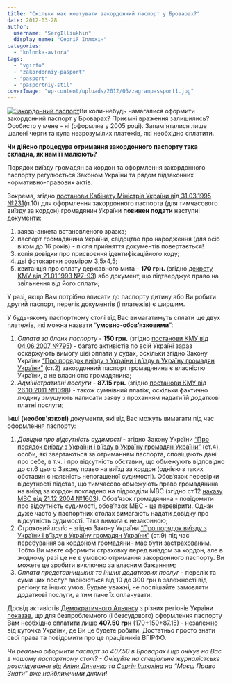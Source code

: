 ```yaml
---
title: "Скільки має коштувати закордонний паспорт у Броварах?"
date: 2012-03-28
author: 
  username: "SergIlliukhin"
  display_name: "Сергій Іллюхін"
categories: 
  - "kolonka-avtora"
tags: 
  - "vgirfo"
  - "zakordonniy-pasport"
  - "pasport"
  - "pasportniy-stil"
coverImage: "wp-content/uploads/2012/03/zagranpassport1.jpg"
---
```


[![](https://mpz.brovary.org/wp-content/uploads/2012/03/zagranpassport1.jpg "Закордонний паспорт")](https://mpz.brovary.org/wp-content/uploads/2012/03/zagranpassport1.jpg)Ви коли-небудь намагалися оформити закордонний паспорт у Броварах? Приємні враження залишились? Особисто у мене - ні (оформляв у 2005 році). Запам'яталися лише шалені черги та купа незрозумілих платежів, які необхідно сплатити.

**Чи дійсно процедура отримання закордонного паспорту така складна, як нам її малюють?**

Порядок виїзду громадян за кордон та оформлення закордонного паспорту регулюється Законом України та рядом підзаконних нормативно-правових актів.

Зокрема, згідно [постанови Кабінету Міністрів України від 31.03.1995 №231](http://zakon2.rada.gov.ua/laws/show/231-95-%D0%BF)(п.10) для оформлення закордонного паспорта (для тимчасового виїзду за кордон) громадянин України **повинен подати** наступні документи:

1. заява-анкета встановленого зразка;
2. паспорт громадянина України, свідоцтво про народження (для осіб віком до 16 років) - після прийняття документів повертається!
3. копія довідки про присвоєння ідентифікаційного коду;
4. дві фотокартки розміром 3,5х4,5;
5. квитанція про сплату державного мита - **170 грн.** (згідно [декрету КМУ від 21.01.1993 №7-93](http://zakon2.rada.gov.ua/laws/show/7-93)) або документ, що підтверджує право на звільнення від його сплати;

У разі, якщо Вам потрібно вписати до паспорту дитину або Ви робити другий паспорт, перелік документів (і платежів) є ширшим.

У будь-якому паспортному столі від Вас вимагатимуть сплати ще двух платежів, які можна назвати “**умовно-обов’язковими**”:

1. _Оплата за бланк паспорту_ - **150 грн.** (згідно [постанови КМУ від 04.06.2007 №795](http://zakon2.rada.gov.ua/laws/show/795-2007-%D0%BF)) - багато активістів по всій Україні зараз оскаржують вимогу цієї оплати у судах, оскільки згідно Закону України [“Про порядок виїзду з України і в’їзду в Україну громадян України”](https://zakon3.rada.gov.ua/laws/show/3857-12) (ст.2) закордонний паспорт громадянина є власністю України, а не власністю громадянина;
2. _Адміністративні послуги_ - **87.15 грн.** (згідно [постанови КМУ від 26.10.2011 №1098](http://zakon2.rada.gov.ua/laws/show/1098-2011-%D0%BF)) - також сумнівний платіж, оскільки фактично людину змушують написати заяву з проханням надати їй додаткові платні послуги;

**Інші (необов'язкові)** документи, які від Вас можуть вимагати під час оформлення паспорту:

1. _Довідка про відсутність судимості_ - згідно Закону України [“Про порядок виїзду з України і в’їзду в Україну громадян України”](https://zakon3.rada.gov.ua/laws/show/3857-12) (ст.4), особи, які звертаються за отриманням паспорта, сповіщають дані про себе, в т.ч. і про відсутність обставин, що обмежують відповідно до ст.6 цього Закону право на виїзд за кордон (однією з таких обставин є наявність непогашеної судимості). Обов’язок перевірки відсутності підстав, що тимчасово обмежують право громадянина на виїзд за кордон покладено на підрозділи МВС (згідно ст.12 [наказу МВС від 21.12.2004 №1603](https://zakon3.rada.gov.ua/laws/show/z0068-05)). Обов’язок громадянина - повідомити про відсутність судимості, обов’язок МВС - це перевірити. Однак дуже часто у паспортних столах вимагають надати довідку про відсутність судимості. Така вимога є незаконною;
2. _Страховий поліс_ - згідно Закону України [“Про порядок виїзду з України і в’їзду в Україну громадян України”](https://zakon3.rada.gov.ua/laws/show/3857-12) (ст.9) під час перебування за кордоном громадянин має бути застрахованим. Тобто Ви маєте оформити страховку перед виїздом за кордон, але в жодному разі це не є умовою отримання закордонного паспорту. Ви можете це зробити виключно за власним бажанням;
3. _Оплата представницьких та інших додаткових послуг_ - перелік та суми цих послуг варіюються від 10 до 300 грн в залежності від регіону та інших умов. Будьте уважні, не поспішайте замовляти додаткові послуги, а тим паче їх оплачувати.

Досвід активістів [Демократичного Альянсу](http://www.dem-alliance.org/ "Демократичний альянс") з різних регіонів України [показав](https://www.facebook.com/STOPsvavilly "Стоп свавіллю у паспортних столах"), що для безпроблемного (і безсудового) оформлення паспорту Вам необхідно сплатити лише **407.50 грн** (170+150+87.15) - незалежно від куточка України, де Ви це будете робити. Достатньо просто знати свої права та повідомити про це працівників ВГІРФО.

_Чи реально оформити паспорт за 407.50 в Броварах і що очікує на Вас в нашому паспортному столі? - Очікуйте на спеціальне журналістське розслідування від [Аліни Дяченко](https://mpz.brovary.org/author/aleechka/ "Аліна Дяченко") та [Сергія Іллюхіна](https://mpz.brovary.org/author/sergilliukhin/ "Сергій Іллюхін") на “Маєш Право Знати” вже найближчими днями!_
